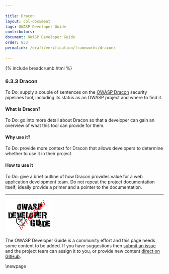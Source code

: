```yaml
---

title: Dracon
layout: col-document
tags: OWASP Developer Guide
contributors:
document: OWASP Developer Guide
order: 833
permalink: /draft/verification/frameworks/dracon/

---
```


{% include breadcrumb.html %}

### 6.3.3 Dracon

To Do: supply a couple of sentences on the [OWASP Dracon][dracon] security pipelines tool,
including its status as an OWASP project and where to find it.

#### What is Dracon?

To Do: go into more detail about Dracon so that a developer
can gain an overview of what this tool can provide for them.

#### Why use it?

To Do: provide more context for Dracon that allows developers to determine whether to use it in their project.

#### How to use it

To Do: give a brief outline of how Dracon provides value for a web application development team.
Do not repeat the project documentation itself; ideally provide a primer and a pointer to the documentation.

----

![Developer Guide](../../../assets/images/dg_wip.png "OWASP Developer Guide")

The OWASP Developer Guide is a community effort and this page needs some content to be added.
If you have suggestions then [submit an issue][issue080303] and the project team can assign it to you,
or provide new content [direct on GitHub][edit080303].

[dracon]: https://github.com/thought-machine/dracon/
[edit080303]: https://github.com/OWASP/www-project-developer-guide/blob/main/draft/08-verification/03-frameworks/03-dracon.md
[issue080303]: https://github.com/OWASP/www-project-developer-guide/issues/new?labels=content&template=request.md&title=Update:%2008-verification/03-frameworks/03-dracon

\newpage

